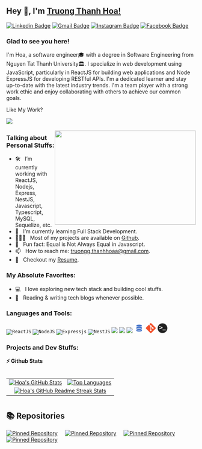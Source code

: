 ## Hey 👋, I'm [Truong Thanh Hoa!](https://github.com/minnku17)

[![Linkedin Badge](https://img.shields.io/badge/LinkedIn-0077B5?style=for-the-badge&logo=linkedin&logoColor=white)](https://www.linkedin.com/in/hoa-truong-thanh-4587b6263/)
[![Gmail Badge](https://img.shields.io/badge/Gmail-D14836?style=for-the-badge&logo=gmail&logoColor=white)](https://www.facebook.com/TtHooaa)
[![Instagram Badge](https://img.shields.io/badge/Instagram-E4405F?style=for-the-badge&logo=instagram&logoColor=white)](https://www.instagram.com/hoa.truong122/)
[![Facebook Badge](https://img.shields.io/badge/Facebook-1877F2?style=for-the-badge&logo=facebook&logoColor=white)](https://www.facebook.com/TtHooaa)


### Glad to see you here! &nbsp; 
I'm Hoa, a software engineer🎓 with a degree in Software Engineering from Nguyen Tat Thanh University🏛. I specialize in web development using JavaScript, particularly in ReactJS for building web applications and Node ExpressJS for developing RESTful APIs. I'm a dedicated learner and stay up-to-date with the latest industry trends. I'm a team player with a strong work ethic and enjoy collaborating with others to achieve our common goals.



Like My Work?


[![](https://gitwar.herokuapp.com/badge?username=iampavangandhi&label=Gitwar%20Profile%20Score&style=for-the-badge&color=0088cc)](https://gitwar.herokuapp.com/)

<img align="right" height="250" width="375" alt="" src="https://raw.githubusercontent.com/iampavangandhi/iampavangandhi/master/gifs/coder.gif" />

### Talking about Personal Stuffs:

- 🛠 &nbsp; I’m currently working with ReactJS, Nodejs, Express, NestJS, <br /> Javascript, Typescript, MySQL, Sequelize, etc.
- 🚀 &nbsp; I’m currently learning Full Stack Development.
- 👨🏻‍💻 &nbsp; Most of my projects are available on [Github](https://github.com/minnku17).
- 👾 &nbsp; Fun fact: Equal is Not Always Equal in Javascript.
- 📫 &nbsp; How to reach me: truongg.thanhhoaa@gmail.com.
- 📝 &nbsp; Checkout my [Resume](https://drive.google.com/file/d/1Ye5vx_PaEa3HFDuFAVdGXnyHAeArwU-h/view?usp=sharing).

### My Absolute Favorites:

- 💻 &nbsp; I love exploring new tech stack and building cool stuffs.
- 📰 &nbsp; Reading & writing tech blogs whenever possible.


### Languages and Tools:

<code><img src="https://img.icons8.com/plasticine/32/null/react.png" alt="ReactJS"/></code>
<code><img src="https://img.icons8.com/fluency/32/null/node-js.png" alt="NodeJS"/></code>
<code><img src="https://img.icons8.com/ios/32/null/express-js.png" alt="Expressjs"/></code>
<code><img src="https://img.icons8.com/color/32/null/nestjs.png" alt="NestJS"/></code>
<code><img src="https://img.icons8.com/color/32/null/javascript--v1.png"/></code>
<code><img src="https://img.icons8.com/color/32/null/typescript.png"/></code>
<code><img src="https://img.icons8.com/color/32/null/mysql-logo.png"/></code>
<code><img height="27" src="https://raw.githubusercontent.com/github/explore/80688e429a7d4ef2fca1e82350fe8e3517d3494d/topics/sql/sql.png" alt="sql"></code>
<code><img height="27" src="https://raw.githubusercontent.com/devicons/devicon/master/icons/git/git-original.svg" alt="git"></code>
<code><img height="27" src="https://raw.githubusercontent.com/github/explore/80688e429a7d4ef2fca1e82350fe8e3517d3494d/topics/terminal/terminal.png" alt="terminal"></code>

<!--
<code><img height="25" src="https://raw.githubusercontent.com/github/explore/80688e429a7d4ef2fca1e82350fe8e3517d3494d/topics/sass/sass.png" alt="sass"></code>
-->

### Projects and Dev Stuffs:


  <summary><b>⚡ Github Stats</b></summary>

  <br />
  <table>
  <tr>
    <td>
      <a href="https://github.com/minnku17/github-readme-stats"> <img src="https://github-readme-stats-arasgungore.vercel.app/api?username=minnku17&hide_border=true&show_icons=true&count_private=true" alt="Hoa's GitHub Stats" /> </a>
    </td>
    <td>
      <a href="https://github.com/minnku17/github-readme-stats"> <img src="https://github-readme-stats-arasgungore.vercel.app/api/top-langs/?username=minnku17&hide_border=true&langs_count=8&layout=compact&count_private=true" alt="Top Languages" /> </a>
    </td>
  </tr>
  <tr>
    <td colspan=2 align="center">
      <a href="https://git.io/streak-stats"> <img src="http://github-readme-streak-stats.herokuapp.com?user=minnku17&hide_border=true&background=f6f8fa&currStreakLabel=000000&date_format=j%20M%5B%20Y%5D" alt="Hoa's GitHub Readme Streak Stats" /> </a>
    </td>
  </tr>
</table>




#

## 📚 Repositories

[![Pinned Repository](https://github-readme-stats.vercel.app/api/pin/?username=minnku17&repo=FrontendDentalStore)](https://github.com/minnku17/FrontendDentalStore)
&nbsp; &nbsp;
[![Pinned Repository](https://github-readme-stats.vercel.app/api/pin/?username=minnku17&repo=BackendDentalStore)](https://github.com/minnku17/BackendDentalStore)
&nbsp; &nbsp;
[![Pinned Repository](https://github-readme-stats.vercel.app/api/pin/?username=minnku17&repo=BackendNodeJsWebBooking)](https://github.com/minnku17/BackendNodeJsWebBooking)
&nbsp; &nbsp;
[![Pinned Repository](https://github-readme-stats.vercel.app/api/pin/?username=minnku17&repo=FrontendReactJsWebbooking)](https://github.com/minnku17/FrontendReactJsWebbooking)

